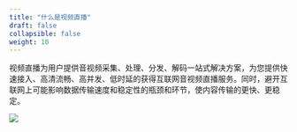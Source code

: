 ```yaml
---
title: "什么是视频直播"
draft: false
collapsible: false
weight: 10
---
```


视频直播为用户提供音视频采集、处理、分发、解码一站式解决方案，为您提供快速接入、高清流畅、高并发、低时延的获得互联网音视频直播服务。同时，避开互联网上可能影响数据传输速度和稳定性的瓶颈和环节，使内容传输的更快、更稳定。

![](../../_images/livecdn_architecture_diagram.png)

